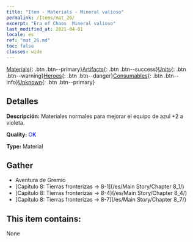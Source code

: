 ```yaml
---
title: "Item - Materials - Mineral valioso"
permalink: /Items/mat_26/
excerpt: "Era of Chaos  Mineral valioso"
last_modified_at: 2021-04-01
locale: es
ref: "mat_26.md"
toc: false
classes: wide
---
```

 [Materials](/es/Items/){: .btn .btn--primary}[Artifacts](/es/Items/Artifacts/){: .btn .btn--success}[Units](/es/Items/Units/){: .btn .btn--warning}[Heroes](/es/Items/Heroes/){: .btn .btn--danger}[Consumables](/es/Items/Consumables/){: .btn .btn--info}[Unknown](/es/Items/Unknown/){: .btn .btn--primary}

## Detalles
 **Descripción:** Materiales normales para mejorar el equipo de azul +2 a violeta.

 **Quality:** <span style="color: #0000CD">OK</span>

 **Type:** Material

## Gather

*    Aventura de Gremio 
*    [Capítulo 8: Tierras fronterizas -> 8-1](/es/Main Story/Chapter 8_1/) 
*    [Capítulo 8: Tierras fronterizas -> 8-4](/es/Main Story/Chapter 8_4/) 
*    [Capítulo 8: Tierras fronterizas -> 8-7](/es/Main Story/Chapter 8_7/) 

## This item contains:

  None

